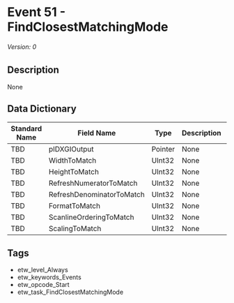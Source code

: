 # Event 51 - FindClosestMatchingMode
###### Version: 0

## Description
None

## Data Dictionary
|Standard Name|Field Name|Type|Description|Sample Value|
|---|---|---|---|---|
|TBD|pIDXGIOutput|Pointer|None|`None`|
|TBD|WidthToMatch|UInt32|None|`None`|
|TBD|HeightToMatch|UInt32|None|`None`|
|TBD|RefreshNumeratorToMatch|UInt32|None|`None`|
|TBD|RefreshDenominatorToMatch|UInt32|None|`None`|
|TBD|FormatToMatch|UInt32|None|`None`|
|TBD|ScanlineOrderingToMatch|UInt32|None|`None`|
|TBD|ScalingToMatch|UInt32|None|`None`|

## Tags
* etw_level_Always
* etw_keywords_Events
* etw_opcode_Start
* etw_task_FindClosestMatchingMode